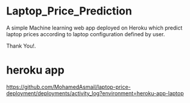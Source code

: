 # Laptop_Price_Prediction

A simple Machine learning web app deployed on Heroku which predict laptop prices according to laptop configuration defined by user. 

<!--
**You can find complete Analysis and modeling Notebook from <a href="https://colab.research.google.com/drive/1UuGubpE30tdeWoI8a4TpP1dhnZCu-mUQ?usp=sharing">here</a>**
-->

Thank You!.

# heroku app 
https://github.com/MohamedAsmail/laptop-price-deployment/deployments/activity_log?environment=heroku-app-laptop
